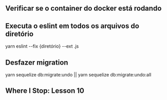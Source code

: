 ## Verificar se o container do docker está rodando

## Executa o eslint em todos os arquivos do diretório

yarn eslint --fix {diretório} --ext .js

## Desfazer migration

yarn sequelize db:migrate:undo || yarn sequelize db:migrate:undo:all

## Where I Stop: Lesson 10
